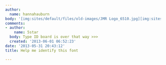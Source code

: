```yaml
---
author:
  name: hannahauburn
body: '[img:sites/default/files/old-images/JMR Logo_6510.jpg][img:sites/default/files/old-images/480180_312559982132405_419362997_n_3964.jpg]'
comments:
- author:
    name: 5star
  body: Type ID board is over that way >>>
  created: '2013-06-01 06:52:23'
date: '2013-05-31 20:43:12'
title: Help me identify this font

---
```

